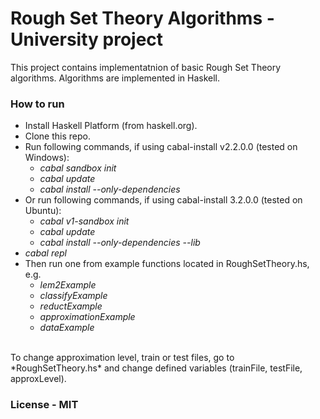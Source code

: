 # Rough Set Theory Algorithms - University project

This project contains implementatnion of basic Rough Set Theory algorithms. Algorithms are implemented in Haskell.

### How to run
* Install Haskell Platform (from haskell.org).  
* Clone this repo.
* Run following commands, if using cabal-install v2.2.0.0 (tested on Windows):
    * *cabal sandbox init*
    * *cabal update*
    * *cabal install --only-dependencies*
* Or run following commands, if using cabal-install 3.2.0.0 (tested on Ubuntu):
    * *cabal v1-sandbox init*
    * *cabal update*
    * *cabal install --only-dependencies --lib*
* *cabal repl*  
* Then run one from example functions located in RoughSetTheory.hs, e.g.  
    * *lem2Example*
    * *classifyExample*
    * *reductExample*
    * *approximationExample*
    * *dataExample*
<br/>
To change approximation level, train or test files, go to *RoughSetTheory.hs* and change defined variables (trainFile, testFile, approxLevel).

### License - MIT
